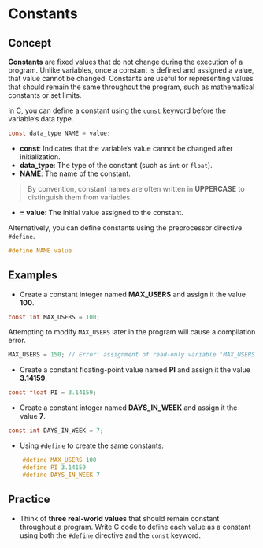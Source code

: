 # Constants

## Concept

**Constants** are fixed values that do not change during the execution of a program. Unlike variables, once a constant is defined and assigned a value, that value cannot be changed. Constants are useful for representing values that should remain the same throughout the program, such as mathematical constants or set limits.

In C, you can define a constant using the `const` keyword before the variable’s data type.

```c
const data_type NAME = value;
```

- **const**: Indicates that the variable’s value cannot be changed after initialization.
- **data_type**: The type of the constant (such as `int` or `float`).
- **NAME**: The name of the constant. 
> By convention, constant names are often written in **UPPERCASE** to distinguish them from variables.
- **= value**: The initial value assigned to the constant.

Alternatively, you can define constants using the preprocessor directive `#define`.

```c
#define NAME value
```

## Examples
- Create a constant integer named **MAX_USERS** and assign it the value **100**.

```c
const int MAX_USERS = 100;
```
Attempting to modify `MAX_USERS` later in the program will cause a compilation error.
```c
MAX_USERS = 150; // Error: assignment of read-only variable 'MAX_USERS'
```
- Create a constant floating-point value named **PI** and assign it the value **3.14159**.
```c
const float PI = 3.14159;
```
- Create a constant integer named **DAYS_IN_WEEK** and assign it the value **7**.
```c
const int DAYS_IN_WEEK = 7;
```
- Using `#define` to create the same constants.
```c
    #define MAX_USERS 100
    #define PI 3.14159
    #define DAYS_IN_WEEK 7
```

## Practice
- Think of **three real-world values** that should remain constant throughout a program. Write C code to define each value as a constant using both the `#define` directive and the `const` keyword.
